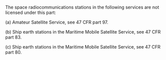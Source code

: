 The space radiocommunications stations in the following services are not licensed under this part:

(a) Amateur Satellite Service, see 47 CFR part 97.

(b) Ship earth stations in the Maritime Mobile Satellite Service, see 47 CFR part 83.

(c) Ship earth stations in the Maritime Mobile Satellite Service, see 47 CFR part 80.

